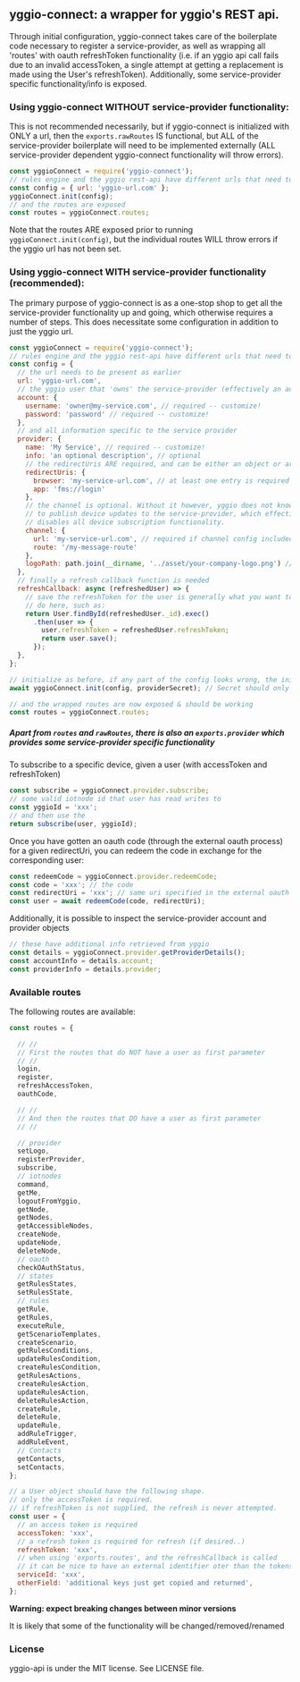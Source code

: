 ## yggio-connect: a wrapper for yggio's REST api.

Through initial configuration, yggio-connect takes care of the boilerplate code necessary to register a service-provider, as well as wrapping all 'routes' with oauth refreshToken functionality (i.e. if an yggio api call fails due to an invalid accessToken, a single attempt at getting a replacement is made using the User's refreshToken). Additionally, some service-provider specific functionality/info is exposed.

### Using yggio-connect WITHOUT service-provider functionality:

This is not recommended necessarily, but if yggio-connect is initialized with ONLY a url, then the `exports.rawRoutes` IS functional, but ALL of the service-provider boilerplate will need to be implemented externally (ALL service-provider dependent yggio-connect functionality will throw errors).

```js
const yggioConnect = require('yggio-connect');
// rules engine and the yggio rest-api have different urls that need to be supplied
const config = { url: 'yggio-url.com' };
yggioConnect.init(config);
// and the routes are exposed
const routes = yggioConnect.routes;
```
Note that the routes ARE exposed prior to running `yggioConnect.init(config)`, but the individual routes WILL throw errors if the yggio url has not been set.

### Using yggio-connect WITH service-provider functionality (recommended):

The primary purpose of yggio-connect is as a one-stop shop to get all the service-provider functionality up and going, which otherwise requires a number of steps. This does necessitate some configuration in addition to just the yggio url.
```js
const yggioConnect = require('yggio-connect');
// rules engine and the yggio rest-api have different urls that need to be supplied
const config = {
  // the url needs to be present as earlier
  url: 'yggio-url.com',
  // the yggio user that 'owns' the service-provider (effectively an admin user)
  account: {
    username: 'owner@my-service.com', // required -- customize!
    password: 'password' // required -- customize!
  },
  // and all information specific to the service provider
  provider: {
    name: 'My Service', // required -- customize!
    info: 'an optional description', // optional
    // the redirectUris ARE required, and can be either an object or array
    redirectUris: {
      browser: 'my-service-url.com', // at least one entry is required
      app: 'fms://login'
    },
    // the channel is optional. Without it however, yggio does not know how
    // to publish device updates to the service-provider, which effectively
    // disables all device subscription functionality.
    channel: {
      url: 'my-service-url.com', // required if channel config included
      route: '/my-message-route'
    },
    logoPath: path.join(__dirname, '../asset/your-company-logo.png') // optional path to logo file
  },
  // finally a refresh callback function is needed
  refreshCallback: async (refreshedUser) => {
    // save the refreshToken for the user is generally what you want to
    // do here, such as:
    return User.findById(refreshedUser._id).exec()
      .then(user => {
        user.refreshToken = refreshedUser.refreshToken;
        return user.save();
      });
  },
};

// initialize as before, if any part of the config looks wrong, the init will throw an error
await yggioConnect.init(config, providerSecret); // Secret should only be supplied once a provider is registered, it will be ignored otherwise

// and the wrapped routes are now exposed & should be working
const routes = yggioConnect.routes;
```
##### Apart from `routes` and  `rawRoutes`, there is also an `exports.provider` which provides some service-provider specific functionality

To subscribe to a specific device, given a user (with accessToken and refreshToken)
```js
const subscribe = yggioConnect.provider.subscribe;
// some valid iotnode id that user has read writes to
const yggioId = 'xxx';
// and then use the
return subscribe(user, yggioId);
```

Once you have gotten an oauth code (through the external oauth process) for a given redirectUri, you can redeem the code in exchange for the corresponding user:
```js
const redeemCode = yggioConnect.provider.redeemCode;
const code = 'xxx'; // the code
const redirectUri = 'xxx'; // same uri specified in the external oauth process
const user = await redeemCode(code, redirectUri);
```

Additionally, it is possible to inspect the service-provider account and provider objects
```js
// these have additional info retrieved from yggio
const details = yggioConnect.provider.getProviderDetails();
const accountInfo = details.account;
const providerInfo = details.provider;
```

### Available routes

The following routes are available:
```javascript
const routes = {

  // //
  // First the routes that do NOT have a user as first parameter
  // //
  login,
  register,
  refreshAccessToken,
  oauthCode,

  // //
  // And then the routes that DO have a user as first parameter
  // //

  // provider
  setLogo,
  registerProvider,
  subscribe,
  // iotnodes
  command,
  getMe,
  logoutFromYggio,
  getNode,
  getNodes,
  getAccessibleNodes,
  createNode,
  updateNode,
  deleteNode,
  // oauth
  checkOAuthStatus,
  // states
  getRulesStates,
  setRulesState,
  // rules
  getRule,
  getRules,
  executeRule,
  getScenarioTemplates,
  createScenario,
  getRulesConditions,
  updateRulesCondition,
  createRulesCondition,
  getRulesActions,
  createRulesAction,
  updateRulesAction,
  deleteRulesAction,
  createRule,
  deleteRule,
  updateRule,
  addRuleTrigger,
  addRuleEvent,
  // Contacts
  getContacts,
  setContacts,
};

// a User object should have the following shape.
// only the accessToken is required.
// if refreshToken is not supplied, the refresh is never attempted.
const user = {
  // an access token is required
  accessToken: 'xxx',
  // a refresh token is required for refresh (if desired..)
  refreshToken: 'xxx',
  // when using 'exports.routes', and the refreshCallback is called
  // it can be nice to have an external identifier oter than the tokens
  serviceId: 'xxx',
  otherField: 'additional keys just get copied and returned',
};
```
**Warning: expect breaking changes between minor versions**

It is likely that some of the functionality will be changed/removed/renamed

### License
yggio-api is under the MIT license. See LICENSE file.
